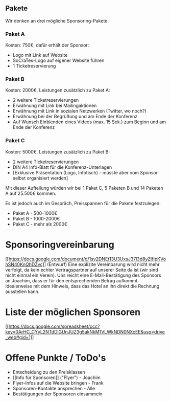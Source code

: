 ## Pakete
Wir denken an drei mögliche Sponsoring-Pakete:
### Paket A
Kosten: 750€, dafür erhält der Sponsor:
- Logo mit Link auf Website
- SoCraTes-Logo auf eigener Website führen
- 1 Ticketreservierung

### Paket B
Kosten: 2000€, Leistungen zusätzlich zu Paket A:
- 2 weitere Ticketreservierungen
- Erwähnung mit Link bei Mailingaktionen
- Erwähnung mit Link in sozialen Netzwerken (Twitter, wo noch?)
- Erwähnung bei der Begrüßung und am Ende der Konferenz
- Auf Wunsch Einblenden eines Videos (max. 15 Sek.) zum Beginn und am Ende der Konferenz

### Paket C
Kosten: 5000€, Leistungen zusätzlich zu Paket B:
- 2 weitere Ticketreservierungen
- DIN A4 Info-Blatt für die Konferenz-Unterlagen
- [Exklusive Präsentation (Logo, Infotisch) - müsste aber vom Sponsor selbst organisiert werden]

Mit dieser Aufteilung würden wir bei 1 Paket C, 5 Paketen B und 14 Paketen A auf 25.500€ kommen.

Es ist jedoch auch im Gespräch, Preisspannen für die Pakete festzulegen:
- Paket A - 500-1000€
- Paket B - 1000-2000€
- Paket C - mehr als 2000€

# Sponsoringvereinbarung
[[https://docs.google.com/document/d/1sv2DNEt13U3UxsJ37l3d8yZIfIpKVohSN40KnQhDZvc]] (Entwurf)
Eine explizite Vereinbarung wird nicht mehr verfolgt, da kein echter Vertragspartner auf unserer Seite da ist (wir sind nicht einmal ein Verein). Uns reicht eine E-Mail-Bestätigung des Sponsors an Joachim, dass er für den entsprechenden Betrag aufkommt. Idealerweise mit dem Hinweis, dass das Hotel an ihn direkt die Rechnung ausstellen kann.

# Liste der möglichen Sponsoren
[[https://docs.google.com/spreadsheet/ccc?key=0ArHC_CYyL2NTdDlGUnJUZ3g5akNkM1VLWkNDN0NXcEE&usp=drive_web#gid=1]]

# Offene Punkte / ToDo's
- Entscheidung zu den Preisklassen
- [[Info für Sponsoren]] ("Flyer") - Joachim
- Flyer-Infos auf die Website bringen - Frank
- Sponsoren-Kontakte ansprechen - Alle
- Bestätigungen der Sponsoren einsammeln
